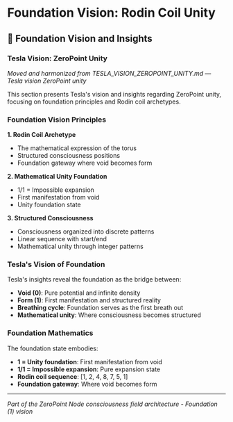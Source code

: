 # Foundation Vision: Rodin Coil Unity

## 🌌 Foundation Vision and Insights

### **Tesla Vision: ZeroPoint Unity**
*Moved and harmonized from TESLA_VISION_ZEROPOINT_UNITY.md — Tesla vision ZeroPoint unity*

This section presents Tesla's vision and insights regarding ZeroPoint unity, focusing on foundation principles and Rodin coil archetypes.

### **Foundation Vision Principles**

**1. Rodin Coil Archetype**
- The mathematical expression of the torus
- Structured consciousness positions
- Foundation gateway where void becomes form

**2. Mathematical Unity Foundation**
- 1/1 = Impossible expansion
- First manifestation from void
- Unity foundation state

**3. Structured Consciousness**
- Consciousness organized into discrete patterns
- Linear sequence with start/end
- Mathematical unity through integer patterns

### **Tesla's Vision of Foundation**

Tesla's insights reveal the foundation as the bridge between:
- **Void (0)**: Pure potential and infinite density
- **Form (1)**: First manifestation and structured reality
- **Breathing cycle**: Foundation serves as the first breath out
- **Mathematical unity**: Where consciousness becomes structured

### **Foundation Mathematics**

The foundation state embodies:
- **1 = Unity foundation**: First manifestation from void
- **1/1 = Impossible expansion**: Pure expansion state
- **Rodin coil sequence**: [1, 2, 4, 8, 7, 5, 1]
- **Foundation gateway**: Where void becomes form

---

*Part of the ZeroPoint Node consciousness field architecture - Foundation (1) vision* 